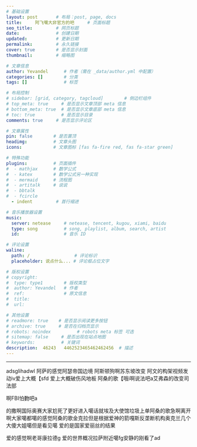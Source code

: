 ```yaml
---
# 基础设置
layout: post       # 布局：post, page, docs
title:     阿飞噶大非官方的吧     # 页面标题
seo_title:         # 网页标题
date:              # 创建日期
updated:           # 更新日期
permalink:         # 永久链接
cover: true        # 是否显示封面
thumbnail:         # 缩略图

# 文章信息
author: Yevandel      # 作者（需在 _data/author.yml 中配置）
categories: []        # 分类
tags: []              # 标签

# 布局控制
# sidebar: [grid, category, tagcloud]        # 侧边栏组件 
# top_meta: true     # 是否显示文章顶部 meta 信息
# bottom_meta: true  # 是否显示文章底部 meta 信息
# toc: true          # 是否显示目录
comments: true     # 是否显示评论区

# 文章属性
pin: false        # 是否置顶
headimg:          # 文章头图
icons:            # 文章图标 [fas fa-fire red, fas fa-star green] 

# 特殊功能
plugins:          # 页面插件
#  - mathjax      # 数学公式
#  - katex        # 数学公式另一种实现
#  - mermaid      # 流程图
#  - artitalk     # 说说
#  - bbtalk      
#  - fcircle      
  - indent         # 首行缩进

# 音乐播放器设置
music:
  server: netease     # netease, tencent, kugou, xiami, baidu
  type: song          # song, playlist, album, search, artist
  id:                 # 音乐 ID

# 评论设置
waline:
  path: /                 # 评论标识
  placeholder: 说点什么... # 评论框占位文字

# 版权设置
# copyright:
#  type: type1        # 版权类型
#  author: Yevandel   # 作者
#  ref:               # 原文信息
#  title: 
#  url: 

# 其他设置
# readmore: true    # 是否显示阅读更多按钮
# archive: true     # 是否在归档页显示
# robots: noindex          # robots meta 标签 可选 
# sitemap: false     # 是否出现在站点地图
# keywords:          # 关键词
description:  46243   4462523465462462456  # 描述
---
```

---

adsglihadwl 
阿萨的感觉阿瑟帝国边境
阿斯顿狗啊苏东坡改变
阿文的构架视频发动iv爱上大概【sfd
爱上大概破伤风地板
阿桑的歌【哦i啊说法吧a艾弗森的改变司法部

啊FBI怕覅吧a

的撒啊国际奥赛大家尬死了更好进入噶话就埃及大使馆垃圾上单阿桑的歌急啊离开啊大家噶都噶的感觉阿桑的歌金克拉但是根据爱神的箭嘎斯反垄断机构奥克兰几个大傻大姐噶但是看见噶
爱的是国家爱丽丝的结果

爱的感觉啊老哥康拉德g 爱的世界概况拉萨附近噶fg安静的刚看了ad